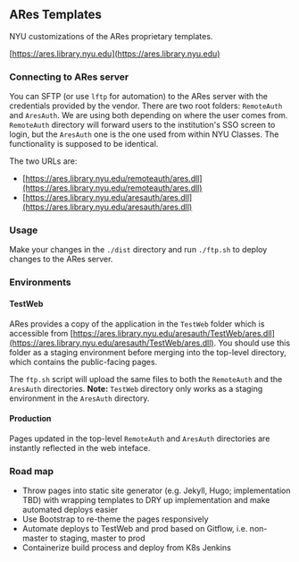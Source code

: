 ## ARes Templates

NYU customizations of the ARes proprietary templates.

[https://ares.library.nyu.edu](https://ares.library.nyu.edu)

### Connecting to ARes server

You can SFTP (or use `lftp` for automation) to the ARes server with the credentials provided by the vendor. There are two root folders: `RemoteAuth` and `AresAuth`. We are using both depending on where the user comes from. `RemoteAuth` directory will forward users to the institution's SSO screen to login, but the `AresAuth` one is the one used from within NYU Classes. The functionality is supposed to be identical.

The two URLs are:

- [https://ares.library.nyu.edu/remoteauth/ares.dll](https://ares.library.nyu.edu/remoteauth/ares.dll)
- [https://ares.library.nyu.edu/aresauth/ares.dll](https://ares.library.nyu.edu/aresauth/ares.dll)

### Usage

Make your changes in the `./dist` directory and run `./ftp.sh` to deploy changes to the ARes server. 

### Environments

#### TestWeb

ARes provides a copy of the application in the `TestWeb` folder which is accessible from [https://ares.library.nyu.edu/aresauth/TestWeb/ares.dll](https://ares.library.nyu.edu/aresauth/TestWeb/ares.dll). You should use this folder as a staging environment before merging into the top-level directory, which contains the public-facing pages.

The `ftp.sh` script will upload the same files to both the `RemoteAuth` and the `AresAuth` directories. **Note:** `TestWeb` directory only works as a staging environment in the `AresAuth` directory.

#### Production

Pages updated in the top-level `RemoteAuth` and `AresAuth` directories are instantly reflected in the web inteface.

### Road map

- Throw pages into static site generator (e.g. Jekyll, Hugo; implementation TBD) with wrapping templates to DRY up implementation and make automated deploys easier
- Use Bootstrap to re-theme the pages responsively
- Automate deploys to TestWeb and prod based on Gitflow, i.e. non-master to staging, master to prod
- Containerize build process and deploy from K8s Jenkins